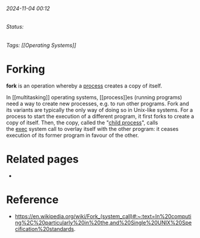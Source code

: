 
###### 2024-11-04 00:12
###### Status: 
###### Tags: [[Operating Systems]] 

# Forking
**fork** is an operation whereby a [process](https://en.wikipedia.org/wiki/Computer_process "Computer process") creates a copy of itself.

In [[multitasking]] operating systems, [[process]]es (running programs) need a way to create new processes, e.g. to run other programs. Fork and its variants are typically the only way of doing so in Unix-like systems. 
For a process to start the execution of a different program, it first forks to create a copy of itself. Then, the copy, called the "[child process](https://en.wikipedia.org/wiki/Child_process "Child process")", calls the [exec](https://en.wikipedia.org/wiki/Exec_(system_call)) system call to overlay itself with the other program: it ceases execution of its former program in favour of the other.


# Related pages
- 

# Reference
- https://en.wikipedia.org/wiki/Fork_(system_call)#:~:text=In%20computing%2C%20particularly%20in%20the,and%20Single%20UNIX%20Specification%20standards.